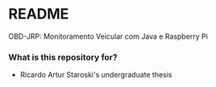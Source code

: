 # README #

OBD-JRP: Monitoramento Veicular com Java e Raspberry Pi

### What is this repository for? ###

* Ricardo Artur Staroski's undergraduate thesis